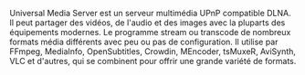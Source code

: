 Universal Media Server est un serveur multimédia UPnP compatible DLNA. Il peut partager des vidéos, de l'audio et des images avec la pluparts des équipements modernes. 
Le programme stream ou transcode de nombreux formats média différents avec peu ou pas de configuration. Il utilise par FFmpeg, MediaInfo, OpenSubtitles, Crowdin, MEncoder, tsMuxeR, AviSynth, VLC et d'autres, qui se combinent pour offrir une grande variété de formats.